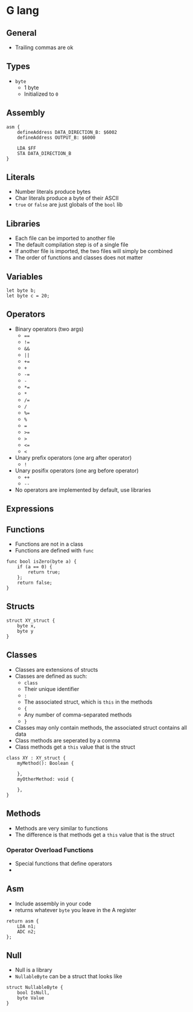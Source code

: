 # G lang

## General
- Trailing commas are ok

## Types
- `byte`
  - 1 byte
  - Initialized to `0`

## Assembly
``` 
asm {
    defineAddress DATA_DIRECTION_B: $6002
    defineAddress OUTPUT_B: $6000

    LDA $FF
    STA DATA_DIRECTION_B
}
```

## Literals
- Number literals produce bytes
- Char literals produce a byte of their ASCII
- `true` or `false` are just globals of the `bool` lib

## Libraries
- Each file can be imported to another file
- The default compilation step is of a single file
- If another file is imported, the two files will simply be combined
- The order of functions and classes does not matter


## Variables
```
let byte b;
let byte c = 20;
```

## Operators
- Binary operators (two args)
  - `==`
  - `!=`
  - `&&`
  - `||`
  - `+=`
  - `+`
  - `-=`
  - `-`
  - `*=`
  - `*`
  - `/=`
  - `/`
  - `%=`
  - `%`
  - `=`
  - `>=`
  - `>`
  - `<=`
  - `<`
- Unary prefix operators (one arg after operator)
  - `!`
- Unary posifix operators (one arg before operator)
  - `++`
  - `--`
- No operators are implemented by default, use libraries

## Expressions


## Functions
- Functions are not in a class
- Functions are defined with `func`
```
func bool isZero(byte a) {
    if (a == 0) {
        return true;
    };
    return false;
}
```


## Structs

``` 
struct XY_struct {
    byte x,
    byte y
}
```

## Classes
- Classes are extensions of structs
- Classes are defined as such:
  - `class`
  - Their unique identifier
  - `:`
  - The associated struct, which is `this` in the methods
  - `{`
  - Any number of comma-separated methods
  - `}`
- Classes may only contain methods, the associated struct contains all data
- Class methods are seperated by a comma
- Class methods get a `this` value that is the struct
``` 
class XY : XY_struct {
    myMethod(): Boolean {

    },
    myOtherMethod: void {

    },
}
```

## Methods 
- Methods are very similar to functions
- The difference is that methods get a `this` value that is the struct

### Operator Overload Functions
- Special functions that define operators
- 

## Asm
- Include assembly in your code
- returns whatever `byte` you leave in the A register
```
return asm {
    LDA n1;
    ADC n2;
};
```

## Null
- Null is a library
- `NullableByte` can be a struct that looks like
```
struct NullableByte {
    bool IsNull,
    byte Value
}
```